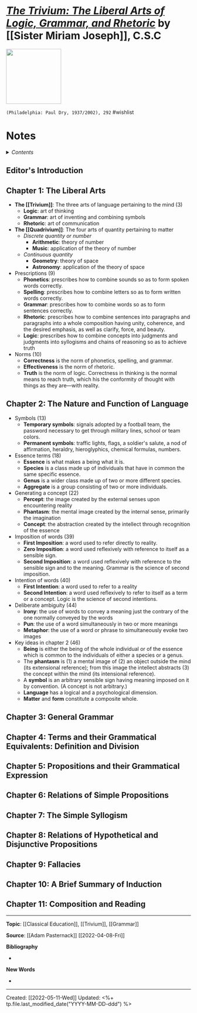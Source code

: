 
# [*The Trivium: The Liberal Arts of Logic, Grammar, and Rhetoric*](https://www.pauldrybooks.com/products/the-trivium?_pos=1&_sid=6c89ddb6b&_ss=r) by [[Sister Miriam Joseph]], C.S.C

<img src="https://cdn.shopify.com/s/files/1/0446/9005/products/trivium_hires_large@2x.jpg?v=1426178469" width=150>

`(Philadelphia: Paul Dry, 1937/2002), 292`
#wishlist 

# Notes

<details>
 <summary><i>Contents</i></summary>
<!-- MarkdownTOC autolink="true" -->

- [Editor's Introduction](#editors-introduction)
- [Chapter 1: The Liberal Arts](#chapter-1-the-liberal-arts)
- [Chapter 2: The Nature and Function of Language](#chapter-2-the-nature-and-function-of-language)
- [Chapter 3: General Grammar_](#chapter-3-general-grammar_)
- [Chapter 4: Terms and their Grammatical Equivalents: Definition and Division](#chapter-4-terms-and-their-grammatical-equivalents-definition-and-division)
- [Chapter 5: Propositions and their Grammatical Expression](#chapter-5-propositions-and-their-grammatical-expression)
- [Chapter 6: Relations of Simple Propositions](#chapter-6-relations-of-simple-propositions)
- [Chapter 7: The Simple Syllogism](#chapter-7-the-simple-syllogism)
- [Chapter 8: Relations of Hypothetical and Disjunctive Propositions](#chapter-8-relations-of-hypothetical-and-disjunctive-propositions)
- [Chapter 9: Fallacies](#chapter-9-fallacies)
- [Chapter 10: A Brief Summary of Induction](#chapter-10-a-brief-summary-of-induction)
- [Chapter 11: Composition and Reading](#chapter-11-composition-and-reading)

<!-- /MarkdownTOC -->
</details>


## Editor's Introduction

## Chapter 1: The Liberal Arts
- **The [[Trivium]]**: The three arts of language pertaining to the mind (3)
	- **Logic**: art of thinking
	- **Grammar**: art of inventing and combining symbols
	- **Rhetoric**: art of communication
- **The [[Quadrivium]]**: The four arts of quantity pertaining to matter
	- *Discrete quantity or number*
		- **Arithmetic**: theory of number
		- **Music**: application of the theory of number
	- *Continuous quantity*
		- **Geometry**: theory of space
		- **Astronomy**: application of the theory of space
- Prescriptions (9)
	- **Phonetics**: prescribes how to combine sounds so as to form spoken words correctly.
	- **Spelling**: prescribes how to combine letters so as to form written words correctly.
	- **Grammar**: prescribes how to combine words so as to form sentences correctly.
	- **Rhetoric**: prescribes how to combine sentences into paragraphs and paragraphs into a whole composition having unity, coherence, and the desired emphasis, as well as clarify, force, and beauty.
	- **Logic**: prescribes how to combine concepts into judgments and judgments into syllogisms and chains of reasoning so as to achieve truth
- Norms (10)
	- **Correctness** is the norm of phonetics, spelling, and grammar.
	- **Effectiveness** is the norm of rhetoric.
	- **Truth** is the norm of logic. Correctness in thinking is the normal means to reach truth, which his the conformity of thought with things as they are—with reality.


## Chapter 2: The Nature and Function of Language
- Symbols (13)
	- **Temporary symbols**: signals adopted by a football team, the password necessary to get through military lines, school or team colors.
	- **Permanent symbols**: traffic lights, flags, a soldier's salute, a nod of affirmation, heraldry, hieroglyphics, chemical formulas, numbers.
- Essence terms (18)
	- **Essence** is what makes a being what it is.
	- **Species** is a class made up of individuals that have in common the same specific essence.
	- **Genus** is a wider class made up of two or more different species.
	- **Aggregate** is a group consisting of two or more individuals.
- Generating a concept (22)
	- **Percept**: the image created by the external senses upon encountering reality
	- **Phantasm**: the mental image created by the internal sense, primarily the imagination
	- **Concept**: the abstraction created by the intellect through recognition of the essence
- Imposition of words (39)
	- **First Imposition**: a word used to refer directly to reality.
	- **Zero Imposition**: a word used reflexively with reference to itself as a sensible sign.
	- **Second Imposition**: a word used reflexively with reference to the sensible sign and to the meaning. Grammar is the science of second imposition.
- Intention of words (40)
	- **First Intention**: a word used to refer to a reality
	- **Second Intention**: a word used reflexively to refer to itself as a term or a concept. Logic is the science of second intentions.
- Deliberate ambiguity (44)
	- **Irony**: the use of words to convey a meaning just the contrary of the one normally conveyed by the words
	- **Pun**: the use of a word simultaneously in two or more meanings
	- **Metaphor**: the use of a word or phrase to simultaneously evoke two images
- Key ideas in chapter 2 (46)
	- **Being** is either the being of the whole individual or of the essence which is common to the individuals of either a species or a genus.
	- The **phantasm** is (1) a mental image of (2) an object outside the mind (its extensional reference); from this image the intellect abstracts (3) the concept within the mind (its intensional reference).
	- A **symbol** is an arbitrary sensible sign having meaning imposed on it by convention. (A concept is not arbitrary.)
	- **Language** has a logical and a psychological dimension.
	- **Matter** and **form** constitute a composite whole.


## Chapter 3: General Grammar



## Chapter 4: Terms and their Grammatical Equivalents: Definition and Division



## Chapter 5: Propositions and their Grammatical Expression



## Chapter 6: Relations of Simple Propositions



## Chapter 7: The Simple Syllogism



## Chapter 8: Relations of Hypothetical and Disjunctive Propositions



## Chapter 9: Fallacies



## Chapter 10: A Brief Summary of Induction



## Chapter 11: Composition and Reading



--- 
**Topic**: [[Classical Education]], [[Trivium]], [[Grammar]]

**Source**: [[Adam Pasternack]] [[2022-04-08-Fri]]

**Bibliography**

- 

**New Words**

- 

---
Created: [[2022-05-11-Wed]]
Updated: <%+ tp.file.last_modified_date("YYYY-MM-DD-ddd") %>
